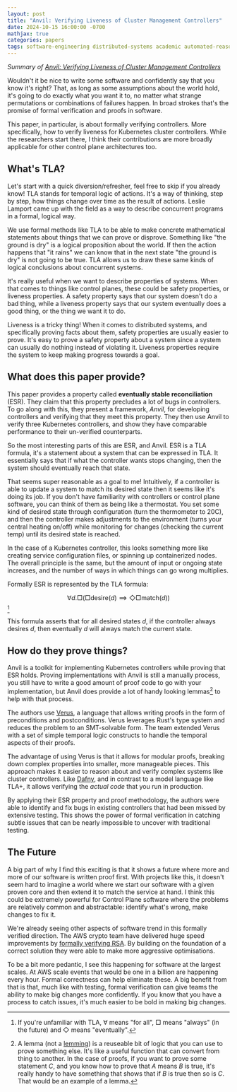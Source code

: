 ```yaml
---
layout: post
title: "Anvil: Verifying Liveness of Cluster Management Controllers"
date: 2024-10-15 16:00:00 -0700
mathjax: true
categories: papers
tags: software-engineering distributed-systems academic automated-reasoning
---
```


_Summary of [Anvil: Verifying Liveness of Cluster Management Controllers](https://www.usenix.org/conference/osdi24/presentation/sun-xudong)_

Wouldn't it be nice to write some software and confidently say that you know it's right? That, as long as some assumptions about the world hold, it's going to do exactly what you want it to, no matter what strange permutations or combinations of failures happen. In broad strokes that's the promise of formal verification and proofs in software.

<!--more-->

This paper, in particular, is about formally verifying controllers. More specifically, how to verify liveness for Kubernetes cluster controllers. While the researchers start there, I think their contributions are more broadly applicable for other control plane architectures too.

## What's TLA? 

Let's start with a quick diversion/refresher, feel free to skip if you already know! TLA stands for temporal logic of actions. It's a way of thinking, step by step, how things change over time as the result of actions. Leslie Lamport came up with the field as a way to describe concurrent programs in a formal, logical way. 

We use formal methods like TLA to be able to make concrete mathematical statements about things that we can prove or disprove. Something like "the ground is dry" is a logical proposition about the world. If then the action happens that "it rains" we can know that in the next state "the ground is dry" is not going to be true. TLA allows us to draw these same kinds of logical conclusions about concurrent systems.

It's really useful when we want to describe properties of systems. When that comes to things like control planes, these could be safety properties, or liveness properties. A safety property says that our system doesn't do a bad thing, while a liveness property says that our system eventually does a good thing, or the thing we want it to do.

Liveness is a tricky thing! When it comes to distributed systems, and specifically proving facts about them, safety properties are usually easier to prove. It's easy to prove a safety property about a system since a system can usually do nothing instead of violating it. Liveness properties require the system to keep making progress towards a goal.

## What does this paper provide?

This paper provides a property called **eventually stable reconciliation** (ESR). They claim that this property precludes a lot of bugs in controllers. To go along with this, they present a framework, *Anvil*, for developing controllers and verifying that they meet this property. They then use Anvil to verify three Kubernetes controllers, and show they have comparable performance to their un-verified counterparts.

So the most interesting parts of this are ESR, and Anvil. ESR is a TLA formula, it's a statement about a system that can be expressed in TLA. It essentially says that if what the controller wants stops changing, then the system should eventually reach that state.

That seems super reasonable as a goal to me! Intuitively, if a controller is able to update a system to match its desired state then it seems like it's doing its job. If you don't have familiarity with controllers or control plane software, you can think of them as being like a thermostat. You set some kind of desired state through configuration (turn the thermometer to 20C), and then the controller makes adjustments to the environment (turns your central heating on/off) while monitoring for changes (checking the current temp) until its desired state is reached. 

In the case of a Kubernetes controller, this looks something more like creating service configuration files, or spinning up containerized nodes. The overall principle is the same, but the amount of input or ongoing state increases, and the number of ways in which things can go wrong multiplies.

Formally ESR is represented by the TLA formula:

$$ 
\forall d.\Box(\Box \text{desire}(d) \implies \Diamond \Box \text{match}(d))
$$[^1]

This formula asserts that for all desired states $d$, if the controller always desires $d$, then eventually $d$ will always match the current state. 

## How do they prove things?

Anvil is a toolkit for implementing Kubernetes controllers while proving that ESR holds. Proving implementations with Anvil is still a manually process, you still have to write a good amount of proof code to go with your implementation, but Anvil does provide a lot of handy looking lemmas[^2] to help with that process.

The authors use [Verus], a language that allows writing proofs in the form of preconditions and postconditions. Verus leverages Rust's type system and reduces the problem to an SMT-solvable form. The team extended Verus with a set of simple temporal logic constructs to handle the temporal aspects of their proofs.

The advantage of using Verus is that it allows for modular proofs, breaking down complex properties into smaller, more manageable pieces. This approach makes it easier to reason about and verify complex systems like cluster controllers. Like [Dafny], and in contrast to a model language like TLA+, it allows verifying the _actual code_ that you run in production.

By applying their ESR property and proof methodology, the authors were able to identify and fix bugs in existing controllers that had been missed by extensive testing. This shows the power of formal verification in catching subtle issues that can be nearly impossible to uncover with traditional testing. 

## The Future

A big part of why I find this exciting is that it shows a future where more and more of our software is written proof first. With projects like this, it doesn't seem hard to imagine a world where we start our software with a given proven core and then extend it to match the service at hand. I think this could be extremely powerful for Control Plane software where the problems are relatively common and abstractable: identify what's wrong, make changes to fix it.

We're already seeing other aspects of software trend in this formally verified direction. The AWS crypto team have delivered huge speed improvements by [formally verifying RSA](https://www.amazon.science/blog/formal-verification-makes-rsa-faster-and-faster-to-deploy). By building on the foundation of a correct solution they were able to make more aggressive optimisations. 

To be a bit more pedantic, I see this happening for software at the largest scales. At AWS scale events that would be one in a billion are happening every hour. Formal correctness can help eliminate these. A big benefit from that is that, much like with testing, formal verification can give teams the ability to make big changes more confidently. If you know that you have a process to catch issues, it's much easier to be bold in making big changes. 


[Verus]: https://github.com/verus-lang/verus
[Dafny]: https://github.com/dafny-lang/dafny

[^1]: If you're unfamiliar with TLA, $\forall$ means "for all", $\Box$ means "always" (in the future) and $\Diamond$ means "eventually".
[^2]: A lemma (not a [lemming](https://en.wikipedia.org/wiki/Lemming)) is a reuseable bit of logic that you can use to prove something else. It's like a useful function that can convert from thing to another. In the case of proofs, if you want to prove some statement $C$, and you know how to prove that $A$ means $B$ is true, it's really handy to have something that shows that if $B$ is true then so is $C$. That would be an example of a lemma.